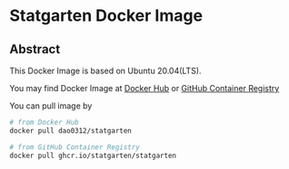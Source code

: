 # Statgarten Docker Image

## Abstract

This Docker Image is based on Ubuntu 20.04(LTS).

You may find Docker Image at [Docker Hub](https://hub.docker.com/r/dao0312/statgarten) or [GitHub Container Registry](ghcr.io/statgarten/statgarten)

You can pull image by
```bash
# from Docker Hub
docker pull dao0312/statgarten

# from GitHub Container Registry
docker pull ghcr.io/statgarten/statgarten
```
